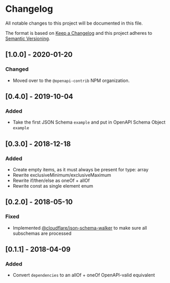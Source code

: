 # Changelog

All notable changes to this project will be documented in this file.

The format is based on [Keep a Changelog](http://keepachangelog.com/en/1.0.0/)
and this project adheres to [Semantic Versioning](http://semver.org/spec/v2.0.0.html).

## [1.0.0] - 2020-01-20

### Changed

- Moved over to the `@openapi-contrib` NPM organization.

## [0.4.0] - 2019-10-04

### Added

- Take the first JSON Schema `example` and put in OpenAPI Schema Object `example`

## [0.3.0] - 2018-12-18

### Added

- Create empty items, as it must always be present for type: array
- Rewrite exclusiveMinimum/exclusiveMaximum
- Rewrite if/then/else as oneOf + allOf
- Rewrite const as single element enum

## [0.2.0] - 2018-05-10

### Fixed

- Implemented [@cloudflare/json-schema-walker] to make sure all subschemas are
  processed

[@cloudflare/json-schema-walker]: https://github.com/cloudflare/json-schema-tools#cloudflarejson-schema-walker

## [0.1.1] - 2018-04-09

### Added

- Convert `dependencies` to an allOf + oneOf OpenAPI-valid equivalent
